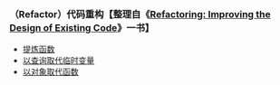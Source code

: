 ### （Refactor）代码重构【整理自《[Refactoring: Improving the Design of Existing Code](https://book.douban.com/subject/1419359/)》一书】

- [提炼函数](./extract-method.md)
- [以查询取代临时变量](./replace-temp-with-query.md)
- [以对象取代函数](./replace-method-with-object.md)